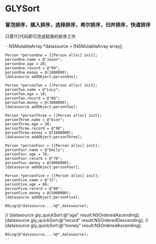 # GLYSort
### 冒泡排序，插入排序，选择排序，希尔排序，归并排序，快速排序


只需1行代码即可完成赋值的排序工作

··
NSMutableArray *datasource = [NSMutableArray array];
    
    Person *personOne = [[Person alloc] init];
    personOne.name = @"Jason";
    personOne.age = 28;
    personOne.record = @"99";
    personOne.money = @(1000000);
    [datasource addObject:personOne];
    
    Person *personTwo = [[Person alloc] init];
    personTwo.name = @"Lucy";
    personTwo.age = 18;
    personTwo.record = @"60";
    personTwo.money = @(3000000);
    [datasource addObject:personTwo];
    
    Person *personThree = [[Person alloc] init];
    personThree.name = @"Eson";
    personThree.age = 38;
    personThree.record = @"90";
    personThree.money = @(2000000);
    [datasource addObject:personThree];
    
    Person *personFour = [[Person alloc] init];
    personFour.name = @"Emily";
    personFour.age = 78;
    personFour.record = @"70";
    personFour.money = @(6000000);
    [datasource addObject:personFour];
    
    Person *personFive = [[Person alloc] init];
    personFive.name = @"JJ";
    personFive.age = 68;
    personFive.record = @"80";
    personFive.money = @(5000000);
    [datasource addObject:personFive];
    
    NSLog(@"datasource....%@",datasource);

//    [datasource gly_quickSort:@"age" result:NSOrderedAscending];
    [datasource gly_quickSort:@"record" result:NSOrderedDescending];
//    [datasource gly_quickSort:@"money" result:NSOrderedAscending];
    
    NSLog(@"datasource....%@",datasource);
    ··

